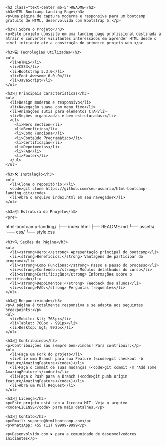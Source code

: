     <h2 class="text-center mb-5">README</h2>
    <h3>HTML Bootcamp Landing Page</h3>
    <p>Uma página de captura moderna e responsiva para um bootcamp gratuito de HTML, desenvolvida com Bootstrap 5.</p>

    <h3>🚀 Sobre o Projeto</h3>
    <p>Este projeto consiste em uma landing page profissional destinada a atrair e converter visitantes interessados em aprender HTML desde o nível iniciante até a construção do primeiro projeto web.</p>

    <h3>💻 Tecnologias Utilizadas</h3>
    <ul>
      <li>HTML5</li>
      <li>CSS3</li>
      <li>Bootstrap 5.3.0</li>
      <li>Font Awesome 6.0.0</li>
      <li>JavaScript</li>
    </ul>
    
    <h3>🎯 Principais Características</h3>
    <ul>
      <li>Design moderno e responsivo</li>
      <li>Navegação suave com menu fixo</li>
      <li>Animações sutis para elementos CTA</li>
      <li>Seções organizadas e bem estruturadas:</li>
      <ul>
        <li>Hero Section</li>
        <li>Benefícios</li>
        <li>Como Funciona</li>
        <li>Conteúdo Programático</li>
        <li>Certificação</li>
        <li>Depoimentos</li>
        <li>FAQ</li>
        <li>Footer</li>
      </ul>
    </ul>

    <h3>🛠 Instalação</h3>
    <ol>
      <li>Clone o repositório:</li>
      <code>git clone https://github.com/seu-usuario/html-bootcamp-landing.git</code>
      <li>Abra o arquivo index.html em seu navegador</li>
    </ol>

    <h3>📦 Estrutura do Projeto</h3>
    <pre>
html-bootcamp-landing/
├── index.html
├── README.md
└── assets/
    └── css/
        └── style.css
    </pre>

    <h3>🔍 Seções da Página</h3>
    <ul>
      <li><strong>Hero:</strong> Apresentação principal do bootcamp</li>
      <li><strong>Benefícios:</strong> Vantagens de participar do programa</li>
      <li><strong>Como Funciona:</strong> Passo a passo do processo</li>
      <li><strong>Conteúdo:</strong> Módulos detalhados do curso</li>
      <li><strong>Certificação:</strong> Informações sobre o certificado</li>
      <li><strong>Depoimentos:</strong> Feedback dos alunos</li>
      <li><strong>FAQ:</strong> Perguntas frequentes</li>
    </ul>

    <h3>📱 Responsividade</h3>
    <p>A página é totalmente responsiva e se adapta aos seguintes breakpoints:</p>
    <ul>
      <li>Mobile: &lt; 768px</li>
      <li>Tablet: 768px - 991px</li>
      <li>Desktop: &gt; 992px</li>
    </ul>

    <h3>🤝 Contribuindo</h3>
    <p>Contribuições são sempre bem-vindas! Para contribuir:</p>
    <ol>
      <li>Faça um Fork do projeto</li>
      <li>Crie uma Branch para sua Feature (<code>git checkout -b feature/AmazingFeature</code>)</li>
      <li>Faça o Commit de suas mudanças (<code>git commit -m 'Add some AmazingFeature'</code>)</li>
      <li>Faça o Push para a Branch (<code>git push origin feature/AmazingFeature</code>)</li>
      <li>Abra um Pull Request</li>
    </ol>

    <h3>📄 Licença</h3>
    <p>Este projeto está sob a licença MIT. Veja o arquivo <code>LICENSE</code> para mais detalhes.</p>

    <h3>📧 Contato</h3>
    <p>Email: suporte@htmlbootcamp.com</p>
    <p>WhatsApp: +55 (11) 99999-9999</p>
    
    <p>Desenvolvido com ❤️ para a comunidade de desenvolvedores iniciantes</p>
